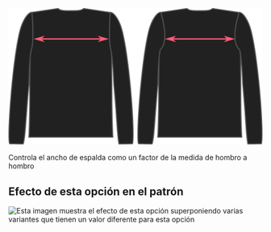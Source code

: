 ![La opción a través de la espalda en Brian](./acrossbackfactor.svg)

Controla el ancho de espalda como un factor de la medida de hombro a hombro

## Efecto de esta opción en el patrón

![Esta imagen muestra el efecto de esta opción superponiendo varias variantes que tienen un valor diferente para esta opción](breanna\_acrossbackfactor\_sample.svg "Efecto de esta opción en el patrón")
